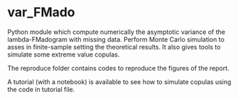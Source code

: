 # var_FMado
Python module which compute numerically the asymptotic variance of the lambda-FMadogram with missing data. Perform Monte Carlo simulation to asses in finite-sample setting the theoretical results. It also gives tools to simulate some extreme value copulas.

The reproduce folder contains codes to reproduce the figures of the report.

A tutorial (with a notebook) is available to see how to simulate copulas using the code in tutorial file.
